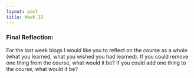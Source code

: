 ```yaml
---
layout: post
title: Week 13
---
```


### Final Reflection:

For the last week blogs I would like you to reflect on the course as a whole (what you learned, what you wished you had learned). If you could remove one thing from the course, what would it be? If you could add one thing to the course, what would it be?
